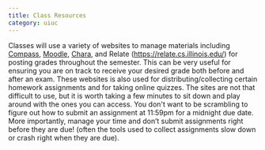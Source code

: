 ```yaml
---
title: Class Resources
category: uiuc
---
```


Classes will use a variety of websites to manage materials including [Compass](https://compass2g.illinois.edu/), [Moodle](https://learn.illinois.edu/auth/shibboleth/gateway.php), [Chara](https://chara.cs.illinois.edu/), and Relate (https://relate.cs.illinois.edu/) for posting grades throughout the semester. This can be very useful for ensuring you are on track to receive your desired grade both before and after an exam. These websites is also used for distributing/collecting certain homework assignments and for taking online quizzes. The sites are not that difficult to use, but it is worth taking a few minutes to sit down and play around with the ones you can access. You don't want to be scrambling to figure out how to submit an assignment at 11:59pm for a midnight due date. More importantly, manage your time and don’t submit assignments right before they are due! (often the tools used to collect assignments slow down or crash right when they are due).
